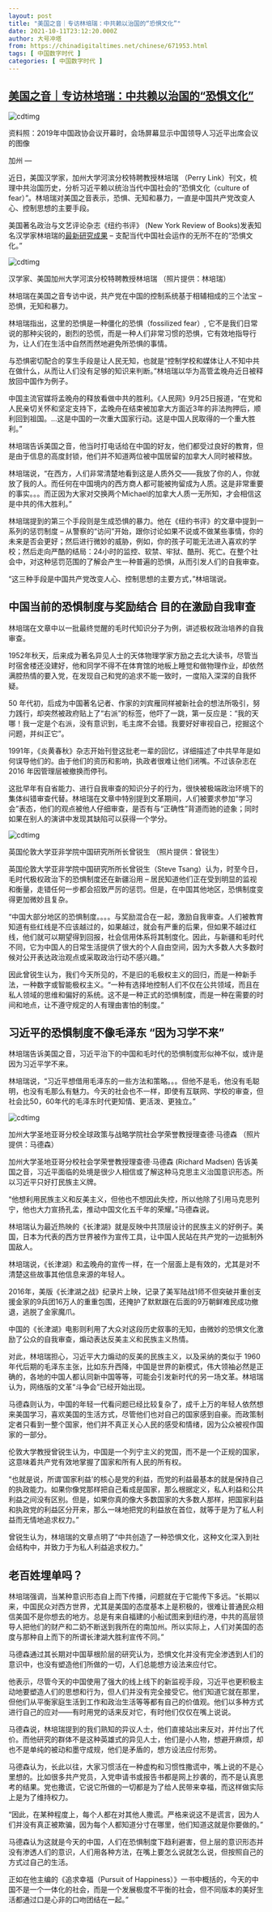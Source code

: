 ```yaml
---
layout: post
title: "美国之音｜专访林培瑞：中共赖以治国的“恐惧文化”"
date: 2021-10-11T23:12:20.000Z
author: 大号冲塔
from: https://chinadigitaltimes.net/chinese/671953.html
tags: [ 中国数字时代 ]
categories: [ 中国数字时代 ]
---
```

<!--1633993940000-->
[美国之音｜专访林培瑞：中共赖以治国的“恐惧文化”](https://chinadigitaltimes.net/chinese/671953.html)
------

<div>
<p><img src="https://chinadigitaltimes.net/chinese/files/2021/10/post-671953-6164c4d4cc146." alt="cdtimg" /></p><div class="ts">资料照：2019年中国政协会议开幕时，会场屏幕显示中国领导人习近平出席会议的图像</div><p>加州 —</p><p>近日，美国汉学家，加州大学河滨分校特聘教授林培瑞 （Perry Link）刊文，梳理中共治国历史，分析习近平赖以统治当代中国社会的“恐惧文化（culture of fear）”。林培瑞对美国之音表示，恐惧、无知和暴力，一直是中国共产党改变人心、控制思想的主要手段。</p><p>美国著名政治与文艺评论杂志《纽约书评》 (New York Review of Books)发表知名汉学家林培瑞的<a href="https://www.nybooks.com/articles/2021/10/21/chinese-communist-party-ccp-culture-fear/">最新研究成果</a> – 支配当代中国社会运作的无所不在的“恐惧文化。”</p><p><img src="https://chinadigitaltimes.net/chinese/files/2021/10/post-671953-6164c4d4d4510." alt="cdtimg" /></p><div class="ts">汉学家、美国加州大学河滨分校特聘教授林培瑞 （照片提供：林培瑞）</div><p>林培瑞在美国之音专访中说，共产党在中国的控制系统基于相辅相成的三个法宝 – 恐惧，无知和暴力。</p><p>林培瑞指出，这里的恐惧是一种僵化的恐惧（fossilized fear）, 它不是我们日常说的那种尖锐的，剧烈的恐慌，而是一种人们非常习惯的恐惧，它有效地指导行为，让人们在生活中自然而然地避免所恐惧的事情。</p><p>与恐惧密切配合的孪生手段是让人民无知，也就是“控制学校和媒体让人不知中共在做什么，从而让人们没有足够的知识来判断。”林培瑞以华为高管孟晚舟近日被释放回中国作为例子。</p><p>中国主流官媒将孟晚舟的释放看做中共的胜利。《人民网》9月25日报道，“在党和人民亲切关怀和坚定支持下，孟晚舟在结束被加拿大方面近3年的非法拘押后，顺利回到祖国。…这是中国的一次重大国家行动。这是中国人民取得的一个重大胜利。”</p><p>林培瑞告诉美国之音，他当时打电话给在中国的好友，他们都受过良好的教育，但是由于信息的高度封锁，他们并不知道两位被中国居留的加拿大人同时被释放。</p><p>林培瑞说，“在西方，人们非常清楚地看到这是人质外交——我放了你的人，你就放了我的人。而任何在中国境内的西方商人都可能被拘留成为人质。这是非常重要的事实。。。而正因为大家对交换两个Michael的加拿大人质一无所知，才会相信这是中共的伟大胜利。”</p><p>林培瑞提到的第三个手段则是生成恐惧的暴力。他在《纽约书评》的文章中提到一系列的惩罚制度 – 从警察的“访问”开始，跟你讨论如果不说或不做某些事情，你的未来是否会更好；然后进行微妙的威胁，例如，你的孩子可能无法进入喜欢的学校；然后走向严酷的结局：24小时的监控、软禁、牢狱、酷刑、死亡。在整个社会中，对这种惩罚范围的了解会产生一种普遍的恐惧，从而引发人们的自我审查。</p><p>“这三种手段是中国共产党改变人心、控制思想的主要方式，”林培瑞说。</p><h2>中国当前的恐惧制度与奖励结合 目的在激励自我审查</h2><p>林培瑞在文章中以一批最终觉醒的毛时代知识分子为例，讲述极权政治培养的自我审查。</p><p>1952年秋天，后来成为著名异见人士的天体物理学家方励之去北大读书，尽管当时宿舍楼还没建好，他和同学不得不在体育馆的地板上睡觉和做物理作业，却依然满腔热情的要入党，在发现自己和党的追求不能一致时，一度陷入深深的自我怀疑。</p><p>50 年代初，后成为中国著名记者、作家的刘宾雁同样被新社会的想法所吸引，努力践行，却突然被政府贴上了“右派”的标签，他吓了一跳，第一反应是：“我的天哪！我一定是个右派，没有意识到，毛主席不会错。我要好好审视自己，挖掘这个问题，并纠正它”。</p><p>1991年，《炎黄春秋》杂志开始刊登这批老一辈的回忆，详细描述了中共早年是如何误导他们的。由于他们的资历和影响，执政者很难让他们闭嘴。不过该杂志在 2016 年因管理层被撤换而停刊。</p><p>这批早年有自省能力、进行自我审查的知识分子的行为，很快被极端政治环境下的集体纠错审查代替。林培瑞在文章中特别提到文革期间，人们被要求参加“学习会”表态，他们的观点被他人仔细审查，是否有与“正确性”背道而驰的迹象；同时如果在别人的演讲中发现其缺陷可以获得一个学分。</p><p><img src="https://chinadigitaltimes.net/chinese/files/2021/10/post-671953-6164c4d4dbc21." alt="cdtimg" /></p><div class="ts">英国伦敦大学亚非学院中国研究所所长曾锐生 （照片提供：曾锐生）</div><p>英国伦敦大学亚非学院中国研究所所长曾锐生（Steve Tsang）认为，时至今日，毛时代极权政治下的恐惧制度还在新疆沿用 &#8211; 居民知道他们正在受到明显的监视和衡量，走错任何一步都会招致严厉的惩罚。但是，在中国其他地区，恐惧制度变得更加微妙且复杂。</p><p>“中国大部分地区的恐惧制度。。。。与奖励混合在一起，激励自我审查。人们被教育知道有些红线是不应该越过的，如果越过，就会有严重的后果，但如果不越过红线，他们就可以期望得到回报，社会信用体系将其制度化。因此，与新疆和毛时代不同，它为中国人的日常生活提供了很大的个人自由空间，因为大多数人大多数时候对公开表达政治观点或采取政治行动不感兴趣。”</p><p>因此曾锐生认为，我们今天所见的，不是旧的毛极权主义的回归，而是一种新手法，一种数字或智能极权主义。“一种有选择地控制人们不仅在公共领域，而且在私人领域的思维和偏好的系统。这不是一种正式的恐惧制度，而是一种在需要的时间和地点，让不遵守规定的人有理由害怕的制度。”</p><h2>习近平的恐惧制度不像毛泽东 “因为习学不来”</h2><p>林培瑞告诉美国之音，习近平治下的中国和毛时代的恐惧制度形似神不似，或许是因为习近平学不来。</p><p>林培瑞说，“习近平想借用毛泽东的一些方法和策略。。。但他不是毛，他没有毛聪明，也没有毛那么有魅力。今天的社会也不一样，即使有互联网、学校的审查，但社会比50，60年代的毛泽东时代更知情、更活泼、更独立。” </p><p><img src="https://chinadigitaltimes.net/chinese/files/2021/10/post-671953-6164c4d4e3f56." alt="cdtimg" /></p><div class="ts">加州大学圣地亚哥分校全球政策与战略学院社会学荣誉教授理查德·马德森 （照片提供：马德森）</div><p>加州大学圣地亚哥分校社会学荣誉教授理查德·马德森 (Richard Madsen) 告诉美国之音，习近平面临的处境是很少人相信或了解这种马克思主义治国意识形态。所以习近平只好打民族主义牌。</p><p>“他想利用民族主义和反美主义，但他也不想因此失控，所以他除了引用马克思列宁，他也大力宣扬孔孟，推动中国文化五千年的荣耀。”马德森说。</p><p>林培瑞认为最近热映的《长津湖》就是反映中共顶层设计的民族主义的好例子。美国，日本为代表的西方世界被作为宣传工具，让中国人民站在共产党的一边抵制外国敌人。</p><p>林培瑞说，《长津湖》和孟晚舟的宣传一样，在一个层面上是有效的，尤其是对不清楚这些故事其他信息来源的年轻人。</p><p>2016年，美版《长津湖之战》纪录片上映，记录了美军陆战1师不但突破并重创支援金家的9兵团16万人的重重包围，还掩护了默默跟在后面的9万朝鲜难民成功撤退，逃脱了金家魔爪。</p><p>中国的《长津湖》电影则利用了大众对这段历史叙事的无知，由微妙的恐惧文化激励了公众的自我审查，煽动表达反美主义和民族主义热情。</p><p>对此，林培瑞担心，习近平大力煽动的反美的民族主义，以及采纳的类似于 1960 年代后期的毛泽东主张，比如东升西降，中国是世界的新模式，伟大领袖必然是正确的，各地的中国人都认同新中国等等，可能会引发新时代的另一场文革。林培瑞认为，网络版的文革“斗争会”已经开始出现。</p><p>马德森则认为，中国的年轻一代看问题已经比较复杂了，成千上万的年轻人依然想来美国学习，喜欢美国的生活方式，尽管他们也对自己的国家感到自豪。而政策制定者只看到一整个国家，他们并不真正关心人民的感受和情绪，因为公众被视作国家的一部分。</p><p>伦敦大学教授曾锐生认为，中国是一个列宁主义的党国，而不是一个正规的国家，这意味着共产党有效地掌握了国家和所有人民的所有权。</p><p>“也就是说，所谓‘国家利益’的核心是党的利益，而党的利益最基本的就是保持自己的执政能力。如果你像党那样把自己看成是国家，那么根据定义，私人利益和公共利益之间没有区别。但是，如果你真的像大多数国家的大多数人那样，把国家利益和执政党的利益区分开来，那么一味地把党的利益放在首位，就等于是为了私人利益而无情地追求权力。”</p><p>曾锐生认为，林培瑞的文章点明了“中共创造了一种恐惧文化，这种文化深入到社会结构中，并致力于为私人利益追求权力。”</p><h2>老百姓埋单吗？</h2><p>林培瑞强调，当某种意识形态自上而下传播，问题就在于它能传下多远。“长期以来，中国民众对西方世界，尤其是美国的态度基本上是积极的，很难让普通民众相信美国不是你想去的地方。总是有来自福建的小船试图来到纽约港，中共的高层领导人把他们的财产和二奶不断送到我所在的南加州。所以实际上，人们对美国的态度与那种自上而下的所谓长津湖大胜利宣传不同。”</p><p>马德森通过其长期对中国草根阶层的研究认为，恐惧文化并没有完全渗透到人们的意识中，也没有塑造他们所做的一切，人们总能想方设法来应付它。</p><p>他表示，尽管今天的中国使用了强大的线上线下的新监视手段，习近平也更积极主动地要塑造人们的思想和行为，但人们并没有完全接受它。他们知道它就在那里，但他们从平衡家庭生活到工作和政治生活等等都有自己的价值观。他们以多种方式进行自己的应对——有时用党的话来反对它，有时他们仅仅在嘴上说说。</p><p>马德森说，林培瑞提到的我们熟知的异议人士，他们直接站出来反对，并付出了代价。而他研究的群体不是这种英雄式的异见人士，他们是小人物，想避开麻烦，却也不是单纯的被动和墨守成规，他们是矛盾的，想方设法应付形势。</p><p>马德森认为，长此以往，大家习惯活在一种虚构和习惯性撒谎中，嘴上说的不是心里想的。比如很多共产党员，入党申请书或报告书都是网上抄袭的，而不是认真思考的结果。党也撒谎，它说它所做的一切都是为了给人民带来幸福，而这样做实际上是为了维持权力。</p><p>“因此，在某种程度上，每个人都在对其他人撒谎。严格来说这不是谎言，因为人们并没有真正被欺骗，因为每个人都知道分寸在哪里，他们知道这就是你要做的。”</p><p>马德森认为这就是今天的中国，人们在恐惧制度下趋利避害，但上层的意识形态并没有渗透人们的意识，人们用各种方法，在嘴上要怎么说就怎么说，但按照自己的方式过自己的生活。</p><p>正如在他主编的《追求幸福（Pursuit of Happiness）》一书中概括的，今天的中国不是一个一体化的社会，而是一个发展极度不平衡的社会，但不同版本的美好生活都通过口是心非的口吻团结在一起。”</p>
</div>
